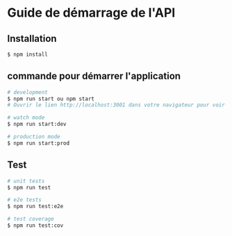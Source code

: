 # Guide de démarrage de l'API

## Installation

```bash
$ npm install
```

## commande pour démarrer l'application

```bash
# development
$ npm run start ou npm start
# Ouvrir le lien http://localhost:3001 dans votre navigateur pour voir l'application.

# watch mode
$ npm run start:dev

# production mode
$ npm run start:prod
```

## Test

```bash
# unit tests
$ npm run test

# e2e tests
$ npm run test:e2e

# test coverage
$ npm run test:cov
```
